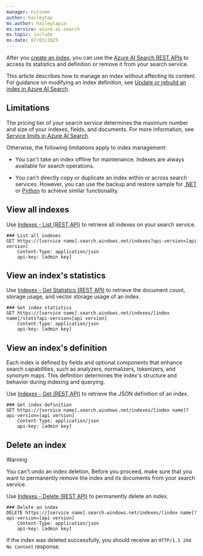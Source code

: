 ```yaml
---
manager: nitinme
author: haileytap
ms.author: haileytapia
ms.service: azure-ai-search
ms.topic: include
ms.date: 07/03/2025
---
```


After you [create an index](../../search-how-to-create-search-index.md), you can use the [Azure AI Search REST APIs](/rest/api/searchservice/) to access its statistics and definition or remove it from your search service.

This article describes how to manage an index without affecting its content. For guidance on modifying an index definition, see [Update or rebuild an index in Azure AI Search](../../search-howto-reindex.md).

## Limitations

The pricing tier of your search service determines the maximum number and size of your indexes, fields, and documents. For more information, see [Service limits in Azure AI Search](../../search-limits-quotas-capacity.md).

Otherwise, the following limitations apply to index management:

+ You can't take an index offline for maintenance. Indexes are always available for search operations.

+ You can't directly copy or duplicate an index within or across search services. However, you can use the backup and restore sample for [.NET](https://github.com/Azure-Samples/azure-search-dotnet-utilities/blob/main/index-backup-restore) or [Python](https://github.com/Azure/azure-search-vector-samples/tree/main/demo-python/code/utilities/index-backup-restore) to achieve similar functionality.

## View all indexes

Use [Indexes - List (REST API)](/rest/api/searchservice/indexes/list) to retrieve all indexes on your search service.

```http
### List all indexes
GET https://[service name].search.windows.net/indexes?api-version=[api version]
    Content-Type: application/json
    api-key: [admin key]
```

## View an index's statistics

Use [Indexes - Get Statistics (REST API)](/rest/api/searchservice/indexes/get-statistics) to retrieve the document count, storage usage, and vector storage usage of an index.

```http
### Get index statistics
GET https://[service name].search.windows.net/indexes/[index name]/stats?api-version=[api version]
    Content-Type: application/json
    api-key: [admin key]
```

## View an index's definition

Each index is defined by fields and optional components that enhance search capabilities, such as analyzers, normalizers, tokenizers, and synonym maps. This definition determines the index's structure and behavior during indexing and querying.

Use [Indexes - Get (REST API)](/rest/api/searchservice/indexes/get) to retrieve the JSON definition of an index.

```http
### Get index definition
GET https://[service name].search.windows.net/indexes/[index name]?api-version=[api version]
    Content-Type: application/json
    api-key: [admin key]
```

## Delete an index

> [!WARNING]
> You can't undo an index deletion. Before you proceed, make sure that you want to permanently remove the index and its documents from your search service.

Use [Indexes - Delete (REST API)](/rest/api/searchservice/indexes/delete) to permanently delete an index.

```http
### Delete an index
DELETE https://[service name].search.windows.net/indexes/[index name]?api-version=[api version]
    Content-Type: application/json
    api-key: [admin key]
```

If the index was deleted successfully, you should receive an `HTTP/1.1 204 No Content` response.
